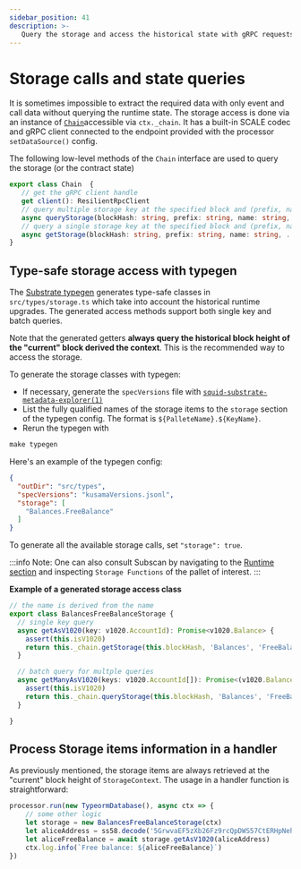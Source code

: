 ```yaml
---
sidebar_position: 41
description: >-
   Query the storage and access the historical state with gRPC requests to the node
---
```


# Storage calls and state queries

It is sometimes impossible to extract the required data with only event and call data without querying the runtime state.
The storage access is done via an instance of [`Chain`](https://github.com/subsquid/squid/blob/master/substrate-processor/src/chain.ts)accessible via `ctx._chain`. It has a built-in SCALE codec and gRPC client connected to the endpoint provided with the processor `setDataSource()` config. 

The following low-level methods of the `Chain` interface are used to query the storage (or the contract state)
```ts
export class Chain  {
   // get the gRPC client handle
   get client(): ResilientRpcClient
   // query multiple storage key at the specified block and (prefix, name). 
   async queryStorage(blockHash: string, prefix: string, name: string, keyList: any[][])
   // query a single storage key at the specified block and (prefix, name)
   async getStorage(blockHash: string, prefix: string, name: string, ...keys: any[])
}
```

## Type-safe storage access with typegen

The [Substrate typegen](/develop-a-squid/typegen) generates type-safe classes in `src/types/storage.ts` which take into account the historical runtime upgrades. The generated access methods support both single key and batch queries. 

Note that the generated getters **always query the historical block height of the "current" block derived the context**. This is the recommended way to access the storage.

To generate the storage classes with typegen:

* If necessary, generate the `specVersions` file with [`squid-substrate-metadata-explorer(1)`](https://github.com/subsquid/squid/tree/master/substrate-metadata-explorer)
* List the fully qualified names of the storage items to the `storage` section of the typegen config. The format is `${PalleteName}.${KeyName}`.
* Rerun the typegen with

```ts
make typegen
```

Here's an example of the typegen config:

```json
{
  "outDir": "src/types",
  "specVersions": "kusamaVersions.jsonl", 
  "storage": [
    "Balances.FreeBalance" 
  ]
}
```

To generate all the available storage calls, set `"storage": true`.

:::info
Note: One can also consult Subscan by navigating to the [Runtime section](https://kusama.subscan.io/runtime) and inspecting `Storage Functions` of the pallet of interest.
:::

**Example of a generated storage access class**

```typescript
// the name is derived from the name
export class BalancesFreeBalanceStorage {
  // single key query
  async getAsV1020(key: v1020.AccountId): Promise<v1020.Balance> {
    assert(this.isV1020)
    return this._chain.getStorage(this.blockHash, 'Balances', 'FreeBalance', key)
  }

  // batch query for multple queries
  async getManyAsV1020(keys: v1020.AccountId[]): Promise<(v1020.Balance)[]> {
    assert(this.isV1020)
    return this._chain.queryStorage(this.blockHash, 'Balances', 'FreeBalance', keys.map(k => [k]))
  }

}
```

## Process Storage items information in a handler

As previously mentioned, the storage items are always retrieved at the "current" block height of `StorageContext`. The usage in a handler function is straightforward:

```typescript
processor.run(new TypeormDatabase(), async ctx => {
    // some other logic
    let storage = new BalancesFreeBalanceStorage(ctx)
    let aliceAddress = ss58.decode('5GrwvaEF5zXb26Fz9rcQpDWS57CtERHpNehXCPcNoHGKutQY').bytes
    let aliceFreeBalance = await storage.getAsV1020(aliceAddress)
    ctx.log.info(`Free balance: ${aliceFreeBalance}`)
})
```
